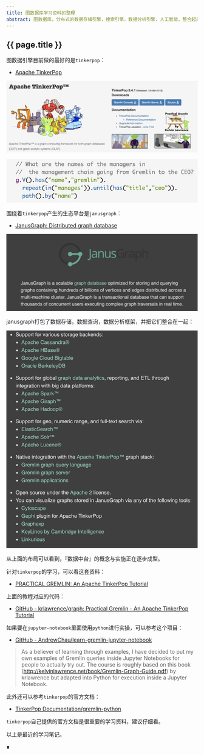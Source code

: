 ```yaml
---
title: 图数据库学习资料的整理
abstract: 图数据库，分布式的数据存储引擎，搜索引擎，数据分析引擎，人工智能，整合起来了数据中台的概念。
---
```


## {{ page.title }}

图数据引擎目前做的最好的是`tinkerpop`：

* [Apache TinkerPop](http://tinkerpop.apache.org/)

![](https://raw.githubusercontent.com/liweinan/blogpic2019/master/data/apr01/69419A2C-B1C3-44CD-A9A4-A4856A3CBF5E.png)

![](https://raw.githubusercontent.com/liweinan/blogpic2019/master/data/apr01/EF638C42-C3B9-4E38-BD03-C6EF83F39C08.png)

围绕着`tinkerpop`产生的生态平台是`janusgraph`：

* [JanusGraph: Distributed graph database](https://janusgraph.org/)

![](https://raw.githubusercontent.com/liweinan/blogpic2019/master/data/apr01/2F8CD4F5-6C3A-433A-B405-51FC75E5A43C.png)

janusgraph打包了数据存储，数据查询，数据分析框架，并把它们整合在一起：

![](https://raw.githubusercontent.com/liweinan/blogpic2019/master/data/apr01/5EB05085-2AD8-475F-90F1-FC4BDDAD1CCA.png)

从上面的布局可以看到，『数据中台』的概念与实施正在逐步成型。

针对`tinkerpop`的学习，可以看这套资料：

* [PRACTICAL GREMLIN: An Apache TinkerPop Tutorial](http://kelvinlawrence.net/book/Gremlin-Graph-Guide.html#air)

上面的教程对应的代码：

* [GitHub - krlawrence/graph: Practical Gremlin - An Apache TinkerPop Tutorial](https://github.com/krlawrence/graph)

如果要在`jupyter-notebook`里面使用`python`进行实操，可以参考这个项目：

* [GitHub - AndrewChau/learn-gremlin-jupyter-notebook](https://github.com/AndrewChau/learn-gremlin-jupyter-notebook)

> As a believer of learning through examples, I have decided to put my own examples of Gremlin queries inside Jupyter Notebooks for people to actually try out. The course is roughly based on this book (http://kelvinlawrence.net/book/Gremlin-Graph-Guide.pdf) by krlawrence but adapted into Python for execution inside a Jupyter Notebook.

此外还可以参考`tinkerpop`的官方文档：

* [TinkerPop Documentation/gremlin-python](http://tinkerpop.apache.org/docs/current/reference/#gremlin-python)

`tinkerpop`自己提供的官方文档是很重要的学习资料，建议仔细看。

以上是最近的学习笔记。

∎




